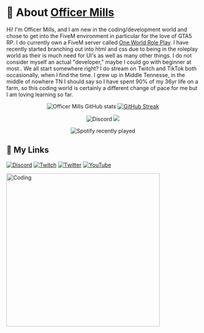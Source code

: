# 💬 About [Officer Mills](https://github.com/OfficerMills)

Hi! I'm Officer Mills, and I am new in the coding/development world and chose to get into the FiveM environment in particular for the love of GTA5 RP. I do currently own a FiveM server called [One World Role Play](https://discord.gg/8s7x6yakad). I  have recently started branching out into html and css due to being in the roleplay world as their is much need for UI's as well as many other things. I do not consider myself an actual "developer," maybe I could go with beginner at most.. We all start somewhere right? I do stream on Twitch and TikTok both occasionally, when I find the time. I grew up in Middle Tennesse, in the middle of nowhere TN I should say so I have spent 90% of my 36yr life on a farm, so this coding world is certainly a different change of pace for me but I am loving learning so far.

<div align="center">
  
![Officer Mills GitHub stats](https://github-readme-stats.vercel.app/api/?username=officermills&theme=cobalt&show_icons=true)
[![GitHub Streak](https://github-readme-streak-stats.herokuapp.com?user=officermills&theme=neon-dark)](https://git.io/streak-stats)
</div>
<div align="center">

![Discord](https://img.shields.io/discord/1063028749169332284?logo=discord&label=Discord&style=plastic&link=https%3A%2F%2Fdiscord.gg%2Frc3FXthyzD)
![](https://komarev.com/ghpvc/?username=officermills&color=green&style=plastic&label=PROFILE+VIEWS)
</div>
<div align="center">

![Spotify recently played](https://spotify-recently-played-readme.vercel.app/api?user=31qwrsrzg5lwvjzva6cy72cqsqce&width=600)
</div>

## 🔗 My Links
[![Discord](https://img.shields.io/badge/Discord-7289DA?style=for-the-badge&logo=discord&logoColor=white)](https://discord.gg/rc3FXthyzD)
[![Twitch](https://img.shields.io/badge/Twitch-9146FF?style=for-the-badge&logo=twitch&logoColor=white)](https://twitch.tv/officermills)
[![Twitter](https://img.shields.io/badge/tiktok-1DA1F2?style=for-the-badge&logo=tiktok&logoColor=white)](https://tiktok.com/@officer_mills)
[![YouTube](https://img.shields.io/badge/YouTube-FF0000?style=for-the-badge&logo=youtube&logoColor=white)](https://youtube.com/@officer_mills)

<img align="center" alt="Coding" width="400" src="https://i.imgur.com/Rw6xhMA.png">
